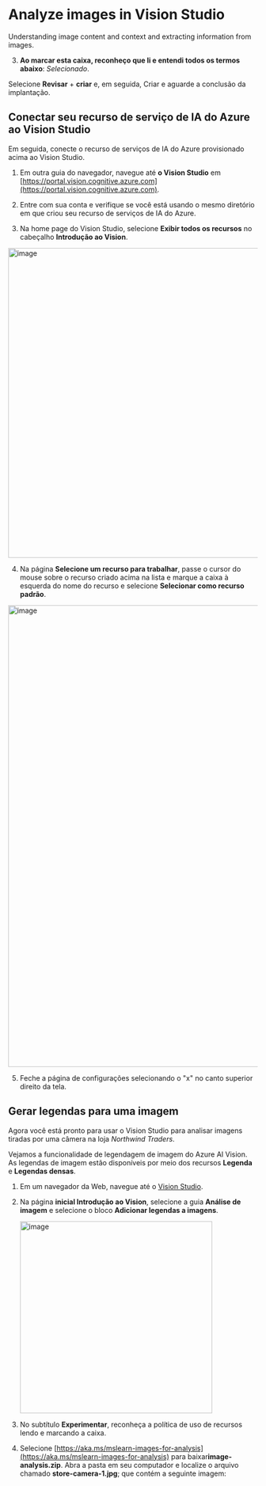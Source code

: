 # Analyze images in Vision Studio

Understanding image content and context and extracting information from images.



3. **Ao marcar esta caixa, reconheço que li e entendi todos os termos abaixo**: _Selecionado_.
   
Selecione **Revisar** + **criar** e, em seguida, Criar e aguarde a conclusão da implantação.

## Conectar seu recurso de serviço de IA do Azure ao Vision Studio

Em seguida, conecte o recurso de serviços de IA do Azure provisionado acima ao Vision Studio.

1. Em outra guia do navegador, navegue até **o Vision Studio** em [https://portal.vision.cognitive.azure.com](https://portal.vision.cognitive.azure.com).

2. Entre com sua conta e verifique se você está usando o mesmo diretório em que criou seu recurso de serviços de IA do Azure.

3. Na home page do Vision Studio, selecione **Exibir todos os recursos** no cabeçalho **Introdução ao Vision**.

<img width="626" alt="image" src="https://github.com/jacquelinepalumbo/Azure_Detect-Faces/assets/119548193/5bb0961c-9003-4e29-872e-b7aae15e4fb5">

4. Na página **Selecione um recurso para trabalhar**, passe o cursor do mouse sobre o recurso criado acima na lista e marque a caixa à esquerda do nome do recurso e selecione **Selecionar como recurso padrão**.

<img width="933" alt="image" src="https://github.com/jacquelinepalumbo/Azure_Detect-Faces/assets/119548193/e6e8a1e0-ff03-4986-b6e1-a79d09d57481">

5. Feche a página de configurações selecionando o "x" no canto superior direito da tela.


## Gerar legendas para uma imagem

Agora você está pronto para usar o Vision Studio para analisar imagens tiradas por uma câmera na loja _Northwind Traders_.

Vejamos a funcionalidade de legendagem de imagem do Azure AI Vision. As legendas de imagem estão disponíveis por meio dos recursos **Legenda** e **Legendas densas**.

1. Em um navegador da Web, navegue até o [Vision Studio](https://portal.vision.cognitive.azure.com/gallery/featured).

2. Na página **inicial Introdução ao Vision**, selecione a guia **Análise de imagem** e selecione o bloco **Adicionar legendas a imagens**.

   <img width="388" alt="image" src="https://github.com/jacquelinepalumbo/Azure_Analyze-images/assets/119548193/6d9086e0-5183-46c9-9850-fe4ec7447e68">

3. No subtítulo **Experimentar**, reconheça a política de uso de recursos lendo e marcando a caixa.

4. Selecione [https://aka.ms/mslearn-images-for-analysis](https://aka.ms/mslearn-images-for-analysis) para baixar**image-analysis.zip**. Abra a pasta em seu computador e localize o arquivo chamado **store-camera-1.jpg**; que contém a seguinte imagem:

